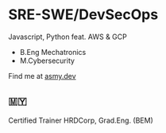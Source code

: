 <!--
**asmyio/asmyio** is a ✨ _special_ ✨ repository because its `README.md` (this file) appears on your GitHub profile.

Here are some ideas to get you started:

- 🔭 I’m currently working on ...
- 🌱 I’m currently learning ...
- 👯 I’m looking to collaborate on ...
- 🤔 I’m looking for help with ...
- 💬 Ask me about ...
- 📫 How to reach me: ...
- 😄 Pronouns: ...
- ⚡ Fun fact: ...
-->

# SRE-SWE/DevSecOps
Javascript, Python feat. AWS & GCP
- B.Eng Mechatronics
- M.Cybersecurity

Find me at [asmy.dev](https://asmy.dev)

## 🇲🇾
Certified Trainer HRDCorp, Grad.Eng. (BEM)
